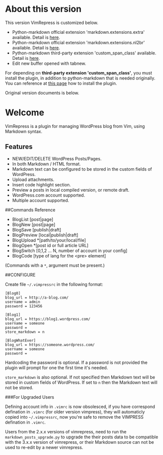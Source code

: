 # About this version

This version VimRepress is customized below.

* Python-markdown official extension 'markdown.extensions.extra' available. Detail is [here](http://pythonhosted.org/Markdown/extensions/extra.html).
* Python-markdown official extension 'markdown.extensions.nl2br' available. Detail is [here](http://pythonhosted.org/Markdown/extensions/nl2br.html).
* Python-markdown third-party extension 'custom_span_class' available. Detail is [here](https://github.com/exaroth/mdx_custom_span_class).
* Edit new buffer opened with tabnew.

For depending on **third-party extension 'custom_span_class'**, you must install the plugin, in addition to python-markdown that is needed originally. You can reference at [this page](https://github.com/exaroth/mdx_custom_span_class) how to install the plugin.

Original version documents is below.

# Welcome
VimRepress is a plugin for managing WordPress blog from Vim, using Markdown syntax.

## Features
 * NEW/EDIT/DELETE WordPress Posts/Pages.
 * In both Markdown / HTML format.
 * Markdown text can be configured to be stored in the custom fields of WordPress.
 * Upload attachments.
 * Insert code highlight section.
 * Preview a posts in local compiled version, or remote draft.
 * WordPress.com account supported.
 * Multiple account supported.

##Commands Reference
 * BlogList     [post|page]
 * BlogNew      [post|page]
 * BlogSave     [publish|draft]
 * BlogPreview  [local|publish|draft]
 * BlogUpload   *[path/to/your/local/file]
 * BlogOpen     *[post id or full article URL]
 * BlogSwitch   [0,1,2 ... N, number of account in your config]
 * BlogCode     [type of lang for the \<pre\> element]
 
  (Commands with a `*`, argument must be present.)


##CONFIGURE

Create file `~/.vimpressrc` in the following format:

    [Blog0]
    blog_url = http://a-blog.com/
    username = admin
    password = 123456

    [Blog1]
    blog_url = https://blog1.wordpress.com/
    username = someone
    password =
    store_markdown = n

    [BlogWhatEver]
    blog_url = https://someone.wordpress.com/
    username = someone
    password =

Hardcoding the password is optional. If a password is not provided the plugin will prompt for one the first time it's needed.

`store_markdown` is also optional. If not specified then Markdown text will be stored in custom fields of WordPress. If set to `n` then the Markdown text will not be stored.

###For Upgraded Users

Defining account info in `.vimrc` is now obsolesced, if you have correspond defination in `.vimrc` (for older version vimpress), they will automaticly copied into `~/.vimpressrc`, now you're safe to remove the VIMPRESS defination in `.vimrc`.

Users from the 2.x.x versions of vimrepress, need to run the `markdown_posts_upgrade.py` to upgrade the their posts data to be compatible with the 3.x.x version of vimrepress, or their Markdown source can not be used to re-edit by a newer vimrepress. 


